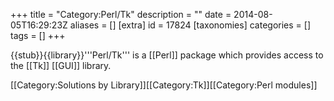+++
title = "Category:Perl/Tk"
description = ""
date = 2014-08-05T16:29:23Z
aliases = []
[extra]
id = 17824
[taxonomies]
categories = []
tags = []
+++

{{stub}}{{library}}'''Perl/Tk''' is a [[Perl]] package which provides access to the [[Tk]] [[GUI]] library.

[[Category:Solutions by Library]][[Category:Tk]][[Category:Perl modules]]
